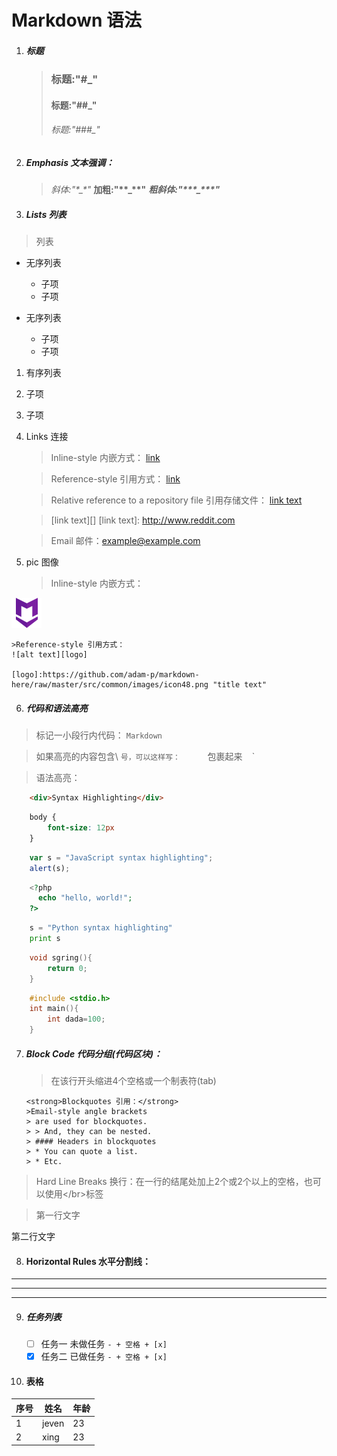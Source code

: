 # Markdown 语法

01. ##### 标题

    >### 标题:"#_"
    >#### 标题:"##_"
    >###### 标题:"###_"

02. ##### Emphasis 文本强调：

    >*斜体:"\*_\*"* 
    >**加粗:"\*\*_\*\*"** 
    >***粗斜体:"\*\*\*_\*\*\*"***

03. ##### Lists 列表

> 列表

* 无序列表

   * 子项
   * 子项

* 无序列表
  + 子项
  + 子项
01. 有序列表

   1. 子项
   2. 子项

04. Links 连接

    > Inline-style 内嵌方式：
    [link](https://www.google.com "标题文本")

    >Reference-style 引用方式：
    [link][id]

    [id]: https://www.mozilla.org "标题文本"

    >Relative reference to a repository file 引用存储文件：
    [link text](../path/file/readme.text "title text")

    >[link text][]
    [link text]: http://www.reddit.com

    >Email 邮件：<example@example.com>

05. pic 图像

    >Inline-style 内嵌方式：
    

![alt text](https://github.com/adam-p/markdown-here/raw/master/src/common/images/icon48.png "title text")

 

    >Reference-style 引用方式：
    ![alt text][logo]

    [logo]:https://github.com/adam-p/markdown-here/raw/master/src/common/images/icon48.png "title text"

06. ##### 代码和语法高亮

> 标记一小段行内代码： `Markdown` 

 

> 如果高亮的内容包含\ `号，可以这样写：    `  ` ` 包裹起来 ` ` `

    

> 语法高亮：

``` html
    <div>Syntax Highlighting</div>
```

``` css
    body {
        font-size: 12px
    }
```

 

``` javascript
    var s = "JavaScript syntax highlighting";
    alert(s);
```

``` php
    <?php
      echo "hello, world!";
    ?>
```

``` python
    s = "Python syntax highlighting"
    print s
```

``` c
    void sgring(){
        return 0;
    }
```

``` cpp
    #include <stdio.h>
    int main(){
        int dada=100;
    }
```

07. ##### Block Code 代码分组(代码区块)：

    >在该行开头缩进4个空格或一个制表符(tab)

        <strong>Blockquotes 引用：</strong>
        >Email-style angle brackets
        > are used for blockquotes.
        > > And, they can be nested.
        > #### Headers in blockquotes
        > * You can quote a list.
        > * Etc.

> Hard Line Breaks 换行：在一行的结尾处加上2个或2个以上的空格，也可以使用<\/br>标签

> 第一行文字</br>

第二行文字

08. #### Horizontal Rules 水平分割线：

***
***
---

09. ##### 任务列表
    - [ ] 任务一 未做任务 `- + 空格 + [x]` 
    - [x] 任务二 已做任务 `- + 空格 + [x]` 

10. #### 表格

| 序号 | 姓名  | 年龄 |
| ---- | ----- | ---- |
| 1    | jeven | 23   |
| 2    | xing  | 23   |



